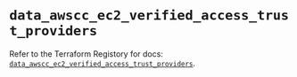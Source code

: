 # `data_awscc_ec2_verified_access_trust_providers`

Refer to the Terraform Registory for docs: [`data_awscc_ec2_verified_access_trust_providers`](https://registry.terraform.io/providers/hashicorp/awscc/0.70.0/docs/data-sources/ec2_verified_access_trust_providers).
